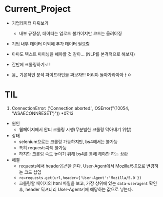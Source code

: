 # Current_Project

- 기업데이터 다뤄보기
  - 내부 규정상, 데이터는 업로드 불가이지만 코드는 올려야징
 
- 기업 내부 데이터 이외에 추가 데이터 필요함
- 아마도 텍스트 마이닝을 해야할 것 같아... (NLP를 본격적으로 해보자)
- 간만에 크롤링하기~!!
- 음,, 기본적인 분석 파이프라인을 짜보자!!! 머리야 돌아가라아아ㅏㅇ

# TIL
1. ConnectionError: ('Connection aborted.', OSError("(10054, 'WSAECONNRESET')")) \*07.13 
  - 원인
    - 웹페이지에서 안티 크롤링 시행(무분별한 크롤링 막아내기 위함)
  - 상태
    - selenium으로는 크롤링 가능하지만, bs4에서는 불가능 
    - 특히 requests자체 불가능 
    - 하지만 크롤링 속도 높이기 위해 bs4를 통해 해야만 하는 상황
  - 해결
    - requests에서 header옵션을 준다. User-Agent에서 Mozilla/5.0으로 변경하는 코드 삽입
    - `re=requests.get(url,header={'User-Agent':'Mozilla/5.0'})`
    - 크롤링할 페이지의 html 파일을 보고, 가장 상위에 있는 `data-useragent` 확인 후, header 딕셔너리 User-Agent키에 해당하는 값으로 넣는다.
